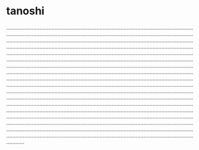# tanoshi
....................................................................................................................................................................................................................................................................................................................................................................................................................................................................................................................................................................................................................................................................................................................................................................................................................................................................................................................................................................................................................................................................................................................................................................................................................................................................................................................................................................................................................................................................................................................................................................................................................................................................................................................................................................................................................................................................................................................................................................................................................................................................................................................................................................................................................................................................................................................................